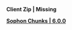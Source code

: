 **Client Zip | Missing**

**[Sophon Chunks | 6.0.0](https://sg-downloader-api.hoyoverse.com/downloader/sophon_chunk/api/getBuild?branch=main&package_id=ScSYQBFhu9&password=bDL4JUHL625x&tag=6.0.0)**